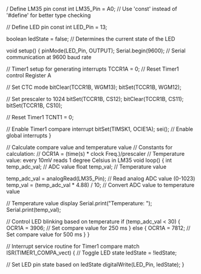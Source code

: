 / Define LM35 pin
const int LM35_Pin = A0; // Use 'const' instead of '#define' for better type checking

// Define LED pin
const int LED_Pin = 13;

boolean ledState = false; // Determines the current state of the LED

void setup() {
  pinMode(LED_Pin, OUTPUT);
  Serial.begin(9600); // Serial communication at 9600 baud rate

  // Timer1 setup for generating interrupts
  TCCR1A = 0; // Reset Timer1 control Register A
  
  // Set CTC mode
  bitClear(TCCR1B, WGM13);
  bitSet(TCCR1B, WGM12);
  
  // Set prescaler to 1024
  bitSet(TCCR1B, CS12);
  bitClear(TCCR1B, CS11);
  bitSet(TCCR1B, CS10);
  
  // Reset Timer1
  TCNT1 = 0;
  
  // Enable Timer1 compare interrupt
  bitSet(TIMSK1, OCIE1A);
  sei(); // Enable global interrupts
}

// Calculate compare value and temperature value
// Constants for calculation:
// OCR1A = (time(s) * clock Freq.)/prescaler
// Temperature value: every 10mV reads 1 degree Celsius in LM35
void loop() {
  int temp_adc_val; // ADC value
  float temp_val;   // Temperature value

  temp_adc_val = analogRead(LM35_Pin); // Read analog ADC value (0-1023)
  temp_val = (temp_adc_val * 4.88) / 10; // Convert ADC value to temperature value
  
  // Temperature value display
  Serial.print("Temperature: ");
  Serial.print(temp_val);
  
  // Control LED blinking based on temperature
  if (temp_adc_val < 30) {
    OCR1A = 3906; // Set compare value for 250 ms
  } else {
    OCR1A = 7812; // Set compare value for 500 ms
  }
}

// Interrupt service routine for Timer1 compare match
ISR(TIMER1_COMPA_vect) {
  // Toggle LED state
  ledState = !ledState;
  
  // Set LED pin state based on ledState
  digitalWrite(LED_Pin, ledState);
}
